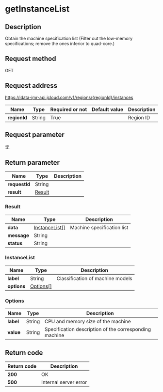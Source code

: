 # getInstanceList


## Description
Obtain the machine specification list (Filter out the low-memory specifications; remove the ones inferior to quad-core.)

## Request method
GET

## Request address
https://idata-jmr-api.jcloud.com/v1/regions/{regionId}/instances

|Name|Type|Required or not|Default value|Description|
|---|---|---|---|---|
|**regionId**|String|True||Region ID|

## Request parameter
无


## Return parameter
|Name|Type|Description|
|---|---|---|
|**requestId**|String||
|**result**|[Result](##Result)||


### <a name="Result">Result</a>
|Name|Type|Description|
|---|---|---|
|**data**|[InstanceList[]](##InstanceList)|Machine specification list|
|**message**|String||
|**status**|String||
### <a name="InstanceList">InstanceList</a>
|Name|Type|Description|
|---|---|---|
|**label**|String|Classification of machine models|
|**options**|[Options[]](##Options)||
### <a name="Options">Options</a>
|Name|Type|Description|
|---|---|---|
|**label**|String|CPU and memory size of the machine|
|**value**|String|Specification description of the corresponding machine|

## Return code
|Return code|Description|
|---|---|
|**200**|OK|
|**500**|Internal server error|

